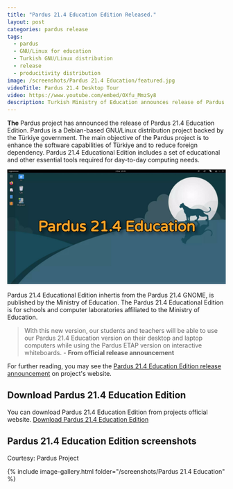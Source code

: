 ```yaml
---
title: "Pardus 21.4 Education Edition Released."
layout: post
categories: pardus release
tags:
  - pardus
  - GNU/Linux for education
  - Turkish GNU/Linux distribution
  - release
  - producitivity distribution
image: /screenshots/Pardus 21.4 Education/featured.jpg
videoTitle: Pardus 21.4 Desktop Tour
video: https://www.youtube.com/embed/OXfu_MmzSy8
description: Turkish Ministry of Education announces release of Pardus 21.4 Education Edition for schools and computer laborataries.
---
```


**The** Pardus project has announced the release of Pardus 21.4 Education Edition. Pardus is a Debian-based GNU/Linux distribution project backed by the Türkiye government. The main objective of the Pardus project is to enhance the software capabilities of Türkiye and to reduce foreign dependency. Pardus 21.4 Educational Edition includes a set of educational and other essential tools required for day-to-day computing needs.

![Pardus 21.4 Education featured image](/screenshots/Pardus%2021.4%20Education/featured.jpg)

Pardus 21.4 Educational Edition inhertis from the Pardus 21.4 GNOME, is published by the Ministry of Education. The Pardus 21.4 Educational Edition is for schools and computer laboratories affiliated to the Ministry of Education.

> With this new version, our students and teachers will be able to use our Pardus 21.4 Education version on their desktop and laptop computers while using the Pardus ETAP version on interactive whiteboards. - <strong>From official release announcement</strong>

For further reading, you may see the [Pardus 21.4 Education Edition release announcement](https://www.pardus.org.tr/duyurular/pardus-21-4-egitim-surumu-yayimlandi/) on project's website.

## Download Pardus 21.4 Education Edition
You can download Pardus 21.4 Education Edition from projects official website.
<a href="https://www.pardus.org.tr/surumler/" class="download">Download Pardus 21.4 Education Edition</a>

## Pardus 21.4 Education Edition screenshots

Courtesy: Pardus Project

{% include image-gallery.html folder="/screenshots/Pardus 21.4 Education" %}
